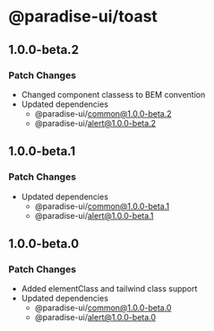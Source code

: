 # @paradise-ui/toast

## 1.0.0-beta.2

### Patch Changes

- Changed component classess to BEM convention
- Updated dependencies
  - @paradise-ui/common@1.0.0-beta.2
  - @paradise-ui/alert@1.0.0-beta.2

## 1.0.0-beta.1

### Patch Changes

- Updated dependencies
  - @paradise-ui/common@1.0.0-beta.1
  - @paradise-ui/alert@1.0.0-beta.1

## 1.0.0-beta.0

### Patch Changes

- Added elementClass and tailwind class support
- Updated dependencies
  - @paradise-ui/common@1.0.0-beta.0
  - @paradise-ui/alert@1.0.0-beta.0
